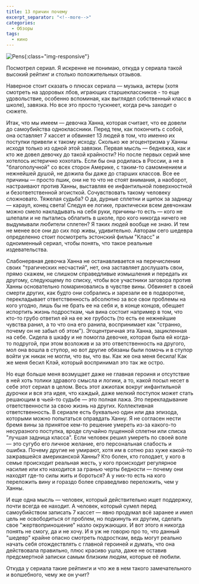 ```yaml
---
title: 13 причин почему
excerpt_separator: "<!--more-->"
categories:
  - Обзоры
tags:
  - кино
---
```


![Pens](/blog/assets/images/13reasonswhy.jpg){:class="img-responsive"}

Посмотрел сериал. Я искренне не понимаю, откуда у сериала такой высокий рейтинг и столько положительных отзывов.

Наверное стоит сказать о плюсах сериала — музыка, актеры (хотя смотреть на здоровых лбов, играющих старшеклассников - то еще удовольствие, особенно вспоминая, как выглядел собственный класс в школе), завязка. Но все это просто тускнеет, когда речь заходит о сюжете.

Итак, что мы имеем — девочка Ханна, которая считает, что ее довели до самоубийства одноклассники. Перед тем, как покончить с собой, она оставляет 7 кассет и обвиняет 13 людей в том, что именно их поступки привели к такому исходу. Сколько же эгоцентризма у Ханны исходя только из одной этой завязки. Первая мысль — бедняжка, как и кто же довел девочку до такой крайности? Но после первых серий мне хотелось истерично хохотать. Если бы она родилась в России, а не в "благополучной" со всех сторон Америке, с таким-то самомнением и нежнейшей душой, не дожила бы даже до старших классов. Все ее причины — просто пшик, они не то что не стоят внимания, а наоборот, настраивают против Ханны, выставляя ее инфантильной поверхностной и безответственной эгоисткой. Сочувствовать такому человеку сложновато. Тяжелая судьба? О да, дурные сплетни и щипок за задницу — караул, конец света! Следуя ее логике, практически всем девчонкам можно смело накладывать на себя руки, причины-то есть — кого не шлепали и не пытались облапить в школе, про кого никогда ничего не выдумывали любители сплетен? Я таких людей вообще не знаю. И тем не менее все они до сих пор живы, удивительно. Авторам сего шедевра определенно стоит посмотреть эстонский фильм "Класс" и одноименный сериал, чтобы понять, что такое реальные издевательства.

Слабонервная девочка Ханна не останавливается на перечислении своих "трагических несчастий", нет, она заставляет дослушать свои, прямо скажем, не слишком справедливые измышления и передать их другому, следующему по списку, чтобы все участники заговора против Ханны основательно помариновались в чувстве вины. Обвиняет в своей смерти других, как будто они собрались и зарезали ее в подворотне, перекладывает ответственность абсолютно за все свои проблемы на кого угодно, лишь бы не брать ее на себя и, в конце концов, обещает испортить жизнь подросткам, чья вина состоит например в том, что кто-то грубо ответил ей на ее же грубость (то есть ее нежнейшие чувства ранил, а то что она его ранила, воспринимает как "странно, почему он не забыл об этом"). Эгоцентричная эта Ханна, зацикленная на себе. Сидела в шкафу и не помогла девочке, которая была ей когда-то подругой, при этом возложив и за это ответственность на другого, мол она вошла в ступор, но вот другие обязаны были помочь и в ступор войти уж никак не могли, что вы, что вы. Как же она меня бесила! Как же меня бесил Клэй, который воспринимал это так же остро.

Но еще больше меня возмущает даже не главная героиня и отсутствие в ней хоть толики здравого смысла и логики, а то, какой посыл несет в себе этот сериал в целом. Весь этот ажиотаж вокруг инфантильной дурочки и вся эта идея, что каждый, даже мелкий поступок может стать решающим в чьей-то судьбе — это полная лажа. Это перекладывание ответственности за свою жизнь на других. Коллективная ответственность. В сериале есть буквально один или два эпизода, которыми можно попытаться оправдать Ханну. Я не согласен нести бремя вины за принятое кем-то решение умереть из-за какого-то несуразного поступка, вроде случайно пущенной сплетни или списка "лучшая задница класса". Если человек решил умереть по своей воле — это сугубо его личное желание, его персональная слабость и ошибка. Почему другие не умирают, хотя им в сотню раз хуже какой-то зажравшейся американской Ханны? Кто болен, кто голодает, у кого в семье происходит реальная жесть, у кого происходит регулярное насилие или кто находится за гранью черты бедности — почему они находят где-то силы жить и бороться? А у них-то есть на кого переложить вину и гораздо более справедливо переложить, чем у Ханны.

И еще одна мысль — человек, который действительно ищет поддержку, почти всегда ее находит. А человек, который сумел перед самоубийством записать 7 кассет — явно продумал всё заранее и имел цель не освободиться от проблем, но подкинуть их другим, сделать свое "жертвоприношение" назло окружающих. И вот этого я никогда понять не смогу, да и не хочу. И я уж не говорю про то, что данный "шедевр" крайне опасно смотреть подросткам, ведь могут реально начать себя отождествлять с главной героиней и думать, что она действовала правильно, плюс красиво ушла, даже не оставив предсмертной записки самым близким людям, которые её любили.

Откуда у сериала такие рейтинги и что же в нем такого замечательного и волшебного, чему же он учит?
